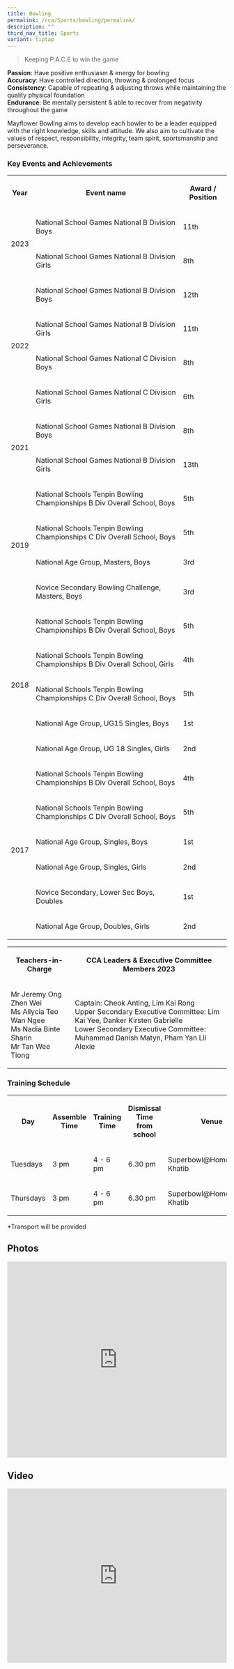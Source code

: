 ```yaml
---
title: Bowling
permalink: /cca/Sports/bowling/permalink/
description: ""
third_nav_title: Sports
variant: tiptap
---
```

<blockquote>
<p>Keeping P.A.C.E to win the game</p>
</blockquote>
<p><strong>Passion</strong>: Have positive enthusiasm &amp; energy for bowling
<br><strong>Accuracy</strong>: Have controlled direction, throwing &amp; prolonged
focus
<br><strong>Consistency</strong>: Capable of repeating &amp; adjusting throws
while maintaining the quality physical foundation
<br><strong>Endurance</strong>: Be mentally persistent &amp; able to recover
from negativity throughout the game</p>
<p>Mayflower Bowling aims to develop each bowler to be a leader equipped
with the right knowledge, skills and attitude. We also aim to cultivate
the values of respect, responsibility, integrity, team spirit, sportsmanship
and perseverance.</p>
<h3>Key Events and Achievements</h3>
<table style="minWidth: 75px">
<colgroup>
<col>
<col>
<col>
</colgroup>
<tbody>
<tr>
<th rowspan="1" colspan="1">
<p>Year</p>
</th>
<th rowspan="1" colspan="1">
<p>Event name</p>
</th>
<th rowspan="1" colspan="1">
<p>Award / Position</p>
</th>
</tr>
<tr>
<td rowspan="2" colspan="1">
<p>2023</p>
</td>
<td rowspan="1" colspan="1">
<p>National School Games National B Division Boys</p>
</td>
<td rowspan="1" colspan="1">
<p>11th</p>
</td>
</tr>
<tr>
<td rowspan="1" colspan="1">
<p>National School Games National B Division Girls</p>
</td>
<td rowspan="1" colspan="1">
<p>8th</p>
</td>
</tr>
<tr>
<td rowspan="4" colspan="1">
<p>2022</p>
</td>
<td rowspan="1" colspan="1">
<p>National School Games National B Division Boys</p>
</td>
<td rowspan="1" colspan="1">
<p>12th</p>
</td>
</tr>
<tr>
<td rowspan="1" colspan="1">
<p>National School Games National B Division Girls</p>
</td>
<td rowspan="1" colspan="1">
<p>11th</p>
</td>
</tr>
<tr>
<td rowspan="1" colspan="1">
<p>National School Games National C Division Boys</p>
</td>
<td rowspan="1" colspan="1">
<p>8th</p>
</td>
</tr>
<tr>
<td rowspan="1" colspan="1">
<p>National School Games National C Division Girls</p>
</td>
<td rowspan="1" colspan="1">
<p>6th</p>
</td>
</tr>
<tr>
<td rowspan="2" colspan="1">
<p>2021</p>
</td>
<td rowspan="1" colspan="1">
<p>National School Games National B Division Boys</p>
</td>
<td rowspan="1" colspan="1">
<p>8th</p>
</td>
</tr>
<tr>
<td rowspan="1" colspan="1">
<p>National School Games National B Division Girls</p>
</td>
<td rowspan="1" colspan="1">
<p>13th</p>
</td>
</tr>
<tr>
<td rowspan="4" colspan="1">
<p>2019</p>
</td>
<td rowspan="1" colspan="1">
<p>National Schools Tenpin Bowling Championships B Div Overall School, Boys</p>
</td>
<td rowspan="1" colspan="1">
<p>5th</p>
</td>
</tr>
<tr>
<td rowspan="1" colspan="1">
<p>National Schools Tenpin Bowling Championships C Div Overall School, Boys</p>
</td>
<td rowspan="1" colspan="1">
<p>5th</p>
</td>
</tr>
<tr>
<td rowspan="1" colspan="1">
<p>National Age Group, Masters, Boys</p>
</td>
<td rowspan="1" colspan="1">
<p>3rd</p>
</td>
</tr>
<tr>
<td rowspan="1" colspan="1">
<p>Novice Secondary Bowling Challenge, Masters, Boys</p>
</td>
<td rowspan="1" colspan="1">
<p>3rd</p>
</td>
</tr>
<tr>
<td rowspan="5" colspan="1">
<p>2018</p>
</td>
<td rowspan="1" colspan="1">
<p>National Schools Tenpin Bowling Championships B Div Overall School, Boys</p>
</td>
<td rowspan="1" colspan="1">
<p>5th</p>
</td>
</tr>
<tr>
<td rowspan="1" colspan="1">
<p>National Schools Tenpin Bowling Championships B Div Overall School, Girls</p>
</td>
<td rowspan="1" colspan="1">
<p>4th</p>
</td>
</tr>
<tr>
<td rowspan="1" colspan="1">
<p>National Schools Tenpin Bowling Championships C Div Overall School, Boys</p>
</td>
<td rowspan="1" colspan="1">
<p>5th</p>
</td>
</tr>
<tr>
<td rowspan="1" colspan="1">
<p>National Age Group, UG15 Singles, Boys</p>
</td>
<td rowspan="1" colspan="1">
<p>1st</p>
</td>
</tr>
<tr>
<td rowspan="1" colspan="1">
<p>National Age Group, UG 18 Singles, Girls</p>
</td>
<td rowspan="1" colspan="1">
<p>2nd</p>
</td>
</tr>
<tr>
<td rowspan="6" colspan="1">
<p>2017</p>
</td>
<td rowspan="1" colspan="1">
<p>National Schools Tenpin Bowling Championships B Div Overall School, Boys</p>
</td>
<td rowspan="1" colspan="1">
<p>4th</p>
</td>
</tr>
<tr>
<td rowspan="1" colspan="1">
<p>National Schools Tenpin Bowling Championships C Div Overall School, Boys</p>
</td>
<td rowspan="1" colspan="1">
<p>5th</p>
</td>
</tr>
<tr>
<td rowspan="1" colspan="1">
<p>National Age Group, Singles, Boys</p>
</td>
<td rowspan="1" colspan="1">
<p>1st</p>
</td>
</tr>
<tr>
<td rowspan="1" colspan="1">
<p>National Age Group, Singles, Girls</p>
</td>
<td rowspan="1" colspan="1">
<p>2nd</p>
</td>
</tr>
<tr>
<td rowspan="1" colspan="1">
<p>Novice Secondary, Lower Sec Boys, Doubles</p>
</td>
<td rowspan="1" colspan="1">
<p>1st</p>
</td>
</tr>
<tr>
<td rowspan="1" colspan="1">
<p>National Age Group, Doubles, Girls</p>
</td>
<td rowspan="1" colspan="1">
<p>2nd</p>
</td>
</tr>
</tbody>
</table>
<table style="minWidth: 50px">
<colgroup>
<col>
<col>
</colgroup>
<tbody>
<tr>
<th rowspan="1" colspan="1">
<p>Teachers-in-Charge</p>
</th>
<th rowspan="1" colspan="1">
<p>CCA Leaders &amp; Executive Committee Members 2023</p>
</th>
</tr>
<tr>
<td rowspan="1" colspan="1">
<p>Mr Jeremy Ong Zhen Wei
<br>Ms Allycia Teo Wan Ngee
<br>Ms Nadia Binte Sharin
<br>Mr Tan Wee Tiong</p>
</td>
<td rowspan="1" colspan="1">
<p>Captain: Cheok Anting, Lim Kai Rong
<br>Upper Secondary Executive Committee: Lim Kai Yee, Danker Kirsten Gabrielle
<br>Lower Secondary Executive Committee: Muhammad Danish Matyn, Pham Yan LIi
Alexie</p>
</td>
</tr>
</tbody>
</table>
<h3>Training Schedule</h3>
<table style="minWidth: 125px">
<colgroup>
<col>
<col>
<col>
<col>
<col>
</colgroup>
<tbody>
<tr>
<th rowspan="1" colspan="1">
<p>Day</p>
</th>
<th rowspan="1" colspan="1">
<p>Assemble Time</p>
</th>
<th rowspan="1" colspan="1">
<p>Training Time</p>
</th>
<th rowspan="1" colspan="1">
<p>Dismissal Time from school</p>
</th>
<th rowspan="1" colspan="1">
<p>Venue</p>
</th>
</tr>
<tr>
<td rowspan="1" colspan="1">
<p>Tuesdays</p>
</td>
<td rowspan="1" colspan="1">
<p>3 pm</p>
</td>
<td rowspan="1" colspan="1">
<p>4 - 6 pm</p>
</td>
<td rowspan="1" colspan="1">
<p>6.30 pm</p>
</td>
<td rowspan="1" colspan="1">
<p>Superbowl@HometeamNS Khatib</p>
</td>
</tr>
<tr>
<td rowspan="1" colspan="1">
<p>Thursdays</p>
</td>
<td rowspan="1" colspan="1">
<p>3 pm</p>
</td>
<td rowspan="1" colspan="1">
<p>4 - 6 pm</p>
</td>
<td rowspan="1" colspan="1">
<p>6.30 pm</p>
</td>
<td rowspan="1" colspan="1">
<p>Superbowl@HometeamNS Khatib</p>
</td>
</tr>
</tbody>
</table>
<p>*Transport will be provided</p>
<h2>Photos</h2>
<div class="iframe-wrapper">
<iframe height="450" width="100%" allowfullscreen="true" frameborder="0" src="https://docs.google.com/presentation/d/e/2PACX-1vTOneLssnzrR06D0enL6uLDqF8jlxVdXmLBqbMX1go-LKt9p5ctnM8gu_8mdG4k3_oit9vWOdHnPxao/embed?start=true&amp;loop=true&amp;delayms=3000"></iframe>
</div>
<h2>Video</h2>
<div class="iframe-wrapper">
<iframe height="400" width="100%" allowfullscreen="true" frameborder="0" src="https://www.youtube.com/embed/clB-PYUhO20"></iframe>
</div>
<p></p>